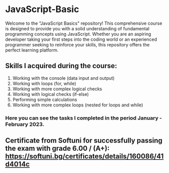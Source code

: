 # JavaScript-Basic

Welcome to the "JavaScript Basics" repository! This comprehensive course is designed to provide you with a solid understanding of fundamental programming concepts using JavaScript. Whether you are an aspiring developer taking your first steps into the coding world or an experienced programmer seeking to reinforce your skills, this repository offers the perfect learning platform.

## Skills I acquired during the course:
1) Working with the console (data input and output)
2) Working with loops (for, while)
3) Working with more complex logical checks
4) Working with logical checks (if-else)
5) Performing simple calculations
6) Working with more complex loops (nested for loops and while)

### Here you can see the tasks I completed in the period January - February 2023. 

## Certificate from Softuni for successfully passing the exam with grade 6.00 / (A+): https://softuni.bg/certificates/details/160086/41d4014c

